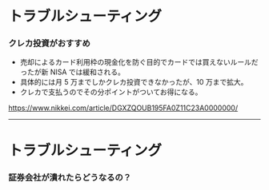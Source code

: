 # トラブルシューティング

### クレカ投資がおすすめ

- 売却によるカード利用枠の現金化を防ぐ目的でカードでは買えないルールだったが新 NISA では緩和される。
- 具体的には月 5 万までしかクレカ投資できなかったが、10 万まで拡大。
- クレカで支払うのでその分ポイントがついてお得になる。

<Youtube id="z1i87e0x1LI?si=uVabtHZQJCp-nX_M"/>

https://www.nikkei.com/article/DGXZQOUB195FA0Z11C23A0000000/

---

# トラブルシューティング

### 証券会社が潰れたらどうなるの？


<Youtube id="wdkeoIzVzTg?si=qyaIfeihRIWloobJ"/>